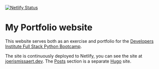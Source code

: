 [![Netlify Status](https://api.netlify.com/api/v1/badges/1c829a95-26c9-450c-a43b-313303f20886/deploy-status)](https://app.netlify.com/sites/joerismissaertdev/deploys)
# My Portfolio website
This website serves both as an exercise and portfolio for the [Developers Institute Full Stack Python Bootcamp](https://developers.institute/mu/).  

The site is continuously deployed to Netlify, you can see the site at [joerismissaert.dev](https://joerismissaert.dev). The [Posts](https://joerismissaert.dev/posts/) section is a separate [Hugo](https://gohugo.io) site.
